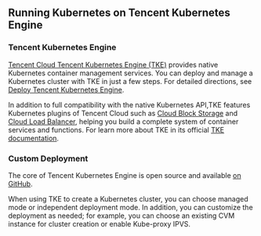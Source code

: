 ## Running Kubernetes on Tencent Kubernetes Engine

### Tencent Kubernetes Engine

 [Tencent Cloud Tencent Kubernetes Engine (TKE)](https://intl.cloud.tencent.com/product/tke) provides native Kubernetes container management services. You can deploy and manage a Kubernetes cluster with TKE in just a few steps. For detailed directions, see [Deploy Tencent Kubernetes Engine](https://intl.cloud.tencent.com/document/product/457/11741).

 In addition to full compatibility with the native Kubernetes API,TKE features Kubernetes plugins of Tencent Cloud such as [Cloud Block Storage](https://intl.cloud.tencent.com/product/cbs) and [Cloud Load Balancer](https://intl.cloud.tencent.com/product/clb), helping you build a complete system of container services and functions. For learn more about TKE in its official [TKE documentation](https://intl.cloud.tencent.com/document/product/457).

### Custom Deployment

 The core of Tencent Kubernetes Engine is open source and available [on GitHub](https://github.com/TencentCloud/tencentcloud-cloud-controller-manager/).

 When using TKE to create a Kubernetes cluster, you can choose managed mode or independent deployment mode. In addition, you can customize the deployment as needed; for example, you can choose an existing CVM instance for cluster creation or enable Kube-proxy IPVS.
